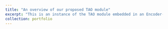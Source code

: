 ```yaml
---
title: "An overview of our proposed TAO module"
excerpt: "This is an instance of the TAO module embedded in an Encoder-Decoder architecture (subfigure (b)). The TAO module has two components, i.e., Pre-Bilateral Awareness (PreBA) block (subfigure (a)) and Mixed Order Statistics Awareness (MOSA) block (subfigure (c)). The former one can sense the spatial and multiscale information from the input feature maps, and the latter one can model the channel relations of the former block outputs by using mixed-order statistics of the feature maps.<br/><img src='/images/P_fig1.pdf'>"
collection: portfolio
---
```




